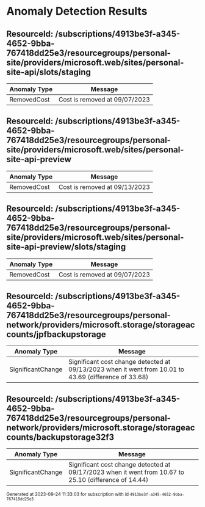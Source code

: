 # Anomaly Detection Results

## ResourceId: /subscriptions/4913be3f-a345-4652-9bba-767418dd25e3/resourcegroups/personal-site/providers/microsoft.web/sites/personal-site-api/slots/staging

| Anomaly Type | Message |
|---|---|
|RemovedCost| Cost is removed at 09/07/2023|

## ResourceId: /subscriptions/4913be3f-a345-4652-9bba-767418dd25e3/resourcegroups/personal-site/providers/microsoft.web/sites/personal-site-api-preview

| Anomaly Type | Message |
|---|---|
|RemovedCost| Cost is removed at 09/13/2023|

## ResourceId: /subscriptions/4913be3f-a345-4652-9bba-767418dd25e3/resourcegroups/personal-site/providers/microsoft.web/sites/personal-site-api-preview/slots/staging

| Anomaly Type | Message |
|---|---|
|RemovedCost| Cost is removed at 09/07/2023|

## ResourceId: /subscriptions/4913be3f-a345-4652-9bba-767418dd25e3/resourcegroups/personal-network/providers/microsoft.storage/storageaccounts/jpfbackupstorage

| Anomaly Type | Message |
|---|---|
|SignificantChange| Significant cost change detected at 09/13/2023 when it went from 10.01 to 43.69 (difference of 33.68)|

## ResourceId: /subscriptions/4913be3f-a345-4652-9bba-767418dd25e3/resourcegroups/personal-network/providers/microsoft.storage/storageaccounts/backupstorage32f3

| Anomaly Type | Message |
|---|---|
|SignificantChange| Significant cost change detected at 09/17/2023 when it went from 10.67 to 25.10 (difference of 14.44)|


<sup>Generated at 2023-09-24 11:33:03 for subscription with id `4913be3f-a345-4652-9bba-767418dd25e3`</sup>
